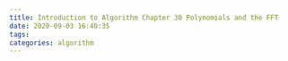 ```yaml
---
title: Introduction to Algorithm Chapter 30 Polynomials and the FFT
date: 2020-09-03 16:40:35
tags:
categories: algorithm
---
```

